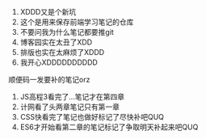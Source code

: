 1. XDDD又是个新坑
2. 这个是用来保存前端学习笔记的仓库
3. 不要问我为什么笔记都要推git
4. 博客园实在太丑了XDD
5. 排版也实在太麻烦了XDDD
6. 我开心XDDDDDDDDDD



顺便码一发要补的笔记orz

1. JS高程3看完了...笔记才在第四章
2. 计网看了头两章笔记只有第一章
3. CSS快看完了笔记也做好标记了尽快补吧QUQ
4. ES6才开始看第二章的笔记标记了争取明天补起来吧QUQ

